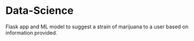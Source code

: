 # Data-Science
Flask app and ML model to suggest a strain of marijuana to a user based on
information provided.
